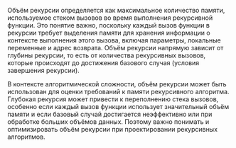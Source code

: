 Объём рекурсии определяется как максимальное количество памяти, используемое стеком вызовов во время выполнения рекурсивной функции. Это понятие важно, поскольку каждый вызов функции в рекурсии требует выделения памяти для хранения информации о контексте выполнения этого вызова, включая параметры, локальные переменные и адрес возврата. Объём рекурсии напрямую зависит от глубины рекурсии, то есть от количества рекурсивных вызовов, которые происходят до достижения базового случая (условия завершения рекурсии).

В контексте алгоритмической сложности, объём рекурсии может быть использован для оценки требований к памяти рекурсивного алгоритма. Глубокая рекурсия может привести к переполнению стека вызовов, особенно если каждый вызов функции использует значительный объём памяти и если базовый случай достигается неэффективно или при обработке больших объёмов данных. Поэтому важно понимать и оптимизировать объём рекурсии при проектировании рекурсивных алгоритмов.